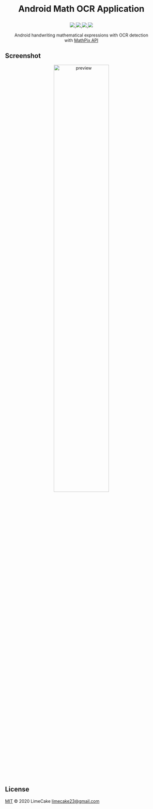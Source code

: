 <h1 align="center">
  <br>
  <p>Android Math OCR Application</p>
</h1>

<p align="center">
    <a href="https://mathpix.com/ocr">
        <img src="https://img.shields.io/badge/API-Mathpix-black?style=flat-square" />
    </a>
    <a href="#license">
        <img src="https://img.shields.io/github/license/LIMECAKE/MATH-OCR?style=flat-square" />
    </a>
    <a href="https://github.com/LIMECAKE/MATH-OCR/releases">
        <img src="https://img.shields.io/github/v/release/LIMECAKE/MATH-OCR?style=flat-square" />
    </a>
    <a href="https://github.com/LIMECAKE/MATH-OCR/issues">
        <img src="https://img.shields.io/badge/SUPPORT-LIVE-green?style=flat-square" />
    </a>
</p>

<p align="center">
Android handwriting mathematical expressions with OCR detection
<br/>
with <a href="https://mathpix.com/ocr">MathPix API</a> 
</p>

## Screenshot

<div align="center">
<img src="https://user-images.githubusercontent.com/8467374/79947746-77a91600-84ad-11ea-8c66-155d998d2801.jpg" alt="preview" width="60%"></img>
</div>

## License
[MIT](LICENSE) © 2020 LimeCake <limecake23@gmail.com>